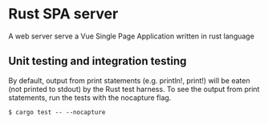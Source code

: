 # Rust SPA server
A web server serve a Vue Single Page Application written in rust language

## Unit testing and integration testing

By default, output from print statements (e.g. println!, print!) will be eaten (not printed to stdout) by the Rust test harness.
To see the output from print statements, run the tests with the nocapture flag.
```
$ cargo test -- --nocapture

```